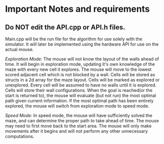 # Important Notes and requirements
## Do **NOT** edit the API.cpp or API.h files.
Main.cpp will be the run file for the algorithm for use solely with the simulator. It will later be implemented using the hardware API for use on the actual mouse.

*Exploration Mode:*
The mouse will not know the layout of the walls ahead of time. It will begin in exploration mode, updating it's own knowledge of the maze with every new cell it explores.
The mouse will move to the lowest scored adjacent cell which is not blocked by a wall.
Cells will be stored as structs in a 2d array for the maze layout.
Cells will be marked as explored or unexplored. Every cell will be assumed to have no walls until it is explored. Cells will store their wall configurations.
When the goal is reached(or the start is returned to), the mouse will evaluate (but not run) the most optimal path given current information. If the most optimal path has been entirely explored, the mouse will switch from exploration mode to speed mode.

*Speed Mode:*
In speed mode, the mouse will have sufficiently solved the maze, and can determine the proper path to take ahead of time.
The mouse may need to first move back to the start area.
The mouse will only make movements after it begins and will not perform any other unnecessary computations.
